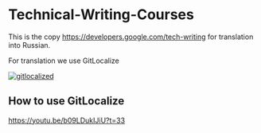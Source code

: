 # Technical-Writing-Courses
This is the copy https://developers.google.com/tech-writing for translation into Russian. 

For translation we use GitLocalize

[![gitlocalized ](https://gitlocalize.com/repo/4778/ru/badge.svg)](https://gitlocalize.com/repo/4778/ru?utm_source=badge)

##  How to use GitLocalize

https://youtu.be/b09LDukIJiU?t=33
